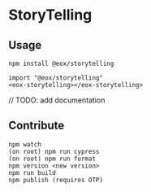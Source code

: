 # StoryTelling

## Usage

```
npm install @eox/storytelling
```

```
import "@eox/storytelling"
<eox-storytelling></eox-storytelling>
```

// TODO: add documentation

## Contribute

```
npm watch
(on root) npm run cypress
(on root) npm run format
npm version <new version>
npm run build
npm publish (requires OTP)
```
